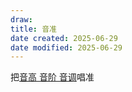 ```yaml
---
draw:
title: 音准
date created: 2025-06-29
date modified: 2025-06-29
---
```


把[音高 音阶 音调](音高%20音阶%20音调.md)唱准
